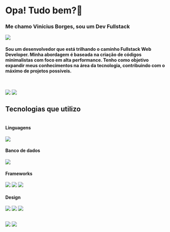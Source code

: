 # Opa! Tudo bem?👋
### Me chamo Vinícius Borges, sou um Dev Fullstack

![](http://github-profile-summary-cards.vercel.app/api/cards/profile-details?username=Vinicius-Borges-dev&theme=tokyonight)

<h4>Sou um desenvolvedor que está trilhando o caminho Fullstack Web Developer.
Minha abordagem é baseada na criação de códigos minimalistas com foco em alta performance. Tenho como objetivo expandir meus conhecimentos na área da tecnologia, contribuindo com o máximo de projetos possíveis.</h4>
</br>

![](http://github-profile-summary-cards.vercel.app/api/cards/repos-per-language?username=Vinicius-Borges-dev&theme=tokyonight)
![](http://github-profile-summary-cards.vercel.app/api/cards/most-commit-language?username=Vinicius-Borges-dev&theme=tokyonight)

## Tecnologias que utilizo

<div align="left" style="display:inline-block;">
    <h4>Linguagens</h4>
    <img src="https://skillicons.dev/icons?i=html,css,javascript,php,nodejs" />
    <h4>Banco de dados</h4>
    <img src="https://skillicons.dev/icons?i=mysql,mongodb" />
    <h4>Frameworks</h4>
    
<img src="https://skillicons.dev/icons?i=bootstrap" />
<img src="https://img.shields.io/badge/chart.js-F5788D.svg?style=for-the-badge&logo=chart.js&logoColor=white" />
<img src="https://img.shields.io/badge/express.js-%23404d59.svg?style=for-the-badge&logo=express&logoColor=%2361DAFB" />
    
<h4>Design</h4>

<img src="https://skillicons.dev/icons?i=figma" />
<img src="https://img.shields.io/badge/Krita-203759?style=for-the-badge&logo=krita&logoColor=EEF37B" />
<img src="https://img.shields.io/badge/Canva-%2300C4CC.svg?style=for-the-badge&logo=Canva&logoColor=white" />


##

![](http://github-profile-summary-cards.vercel.app/api/cards/stats?username=Vinicius-Borges-dev&theme=tokyonight)
![](http://github-profile-summary-cards.vercel.app/api/cards/productive-time?username=Vinicius-Borges-dev&theme=tokyonight&utcOffset=8)
